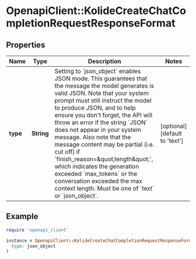 # OpenapiClient::KolideCreateChatCompletionRequestResponseFormat

## Properties

| Name | Type | Description | Notes |
| ---- | ---- | ----------- | ----- |
| **type** | **String** | Setting to &#x60;json_object&#x60; enables JSON mode. This guarantees that the message the model generates is valid JSON.   Note that your system prompt must still instruct the model to produce JSON, and to help ensure you don&#39;t forget, the API will throw an error if the string &#x60;JSON&#x60; does not appear in your system message. Also note that the message content may be partial (i.e. cut off) if &#x60;finish_reason&#x3D;\&quot;length\&quot;&#x60;, which indicates the generation exceeded &#x60;max_tokens&#x60; or the conversation exceeded the max context length.   Must be one of &#x60;text&#x60; or &#x60;json_object&#x60;.  | [optional][default to &#39;text&#39;] |

## Example

```ruby
require 'openapi_client'

instance = OpenapiClient::KolideCreateChatCompletionRequestResponseFormat.new(
  type: json_object
)
```

